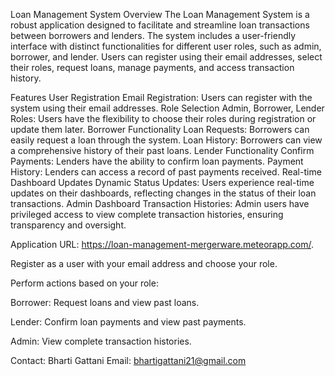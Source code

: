 Loan Management System Overview The Loan Management System is a robust application designed to facilitate and streamline loan transactions between borrowers and lenders. The system includes a user-friendly interface with distinct functionalities for different user roles, such as admin, borrower, and lender. Users can register using their email addresses, select their roles, request loans, manage payments, and access transaction history.

Features User Registration Email Registration: Users can register with the system using their email addresses. Role Selection Admin, Borrower, Lender Roles: Users have the flexibility to choose their roles during registration or update them later. Borrower Functionality Loan Requests: Borrowers can easily request a loan through the system. Loan History: Borrowers can view a comprehensive history of their past loans. Lender Functionality Confirm Payments: Lenders have the ability to confirm loan payments. Payment History: Lenders can access a record of past payments received. Real-time Dashboard Updates Dynamic Status Updates: Users experience real-time updates on their dashboards, reflecting changes in the status of their loan transactions. Admin Dashboard Transaction Histories: Admin users have privileged access to view complete transaction histories, ensuring transparency and oversight.


Application URL: https://loan-management-mergerware.meteorapp.com/.

Register as a user with your email address and choose your role.

Perform actions based on your role:

Borrower: Request loans and view past loans.

Lender: Confirm loan payments and view past payments.

Admin: View complete transaction histories.

Contact:
Bharti Gattani
Email: bhartigattani21@gmail.com
